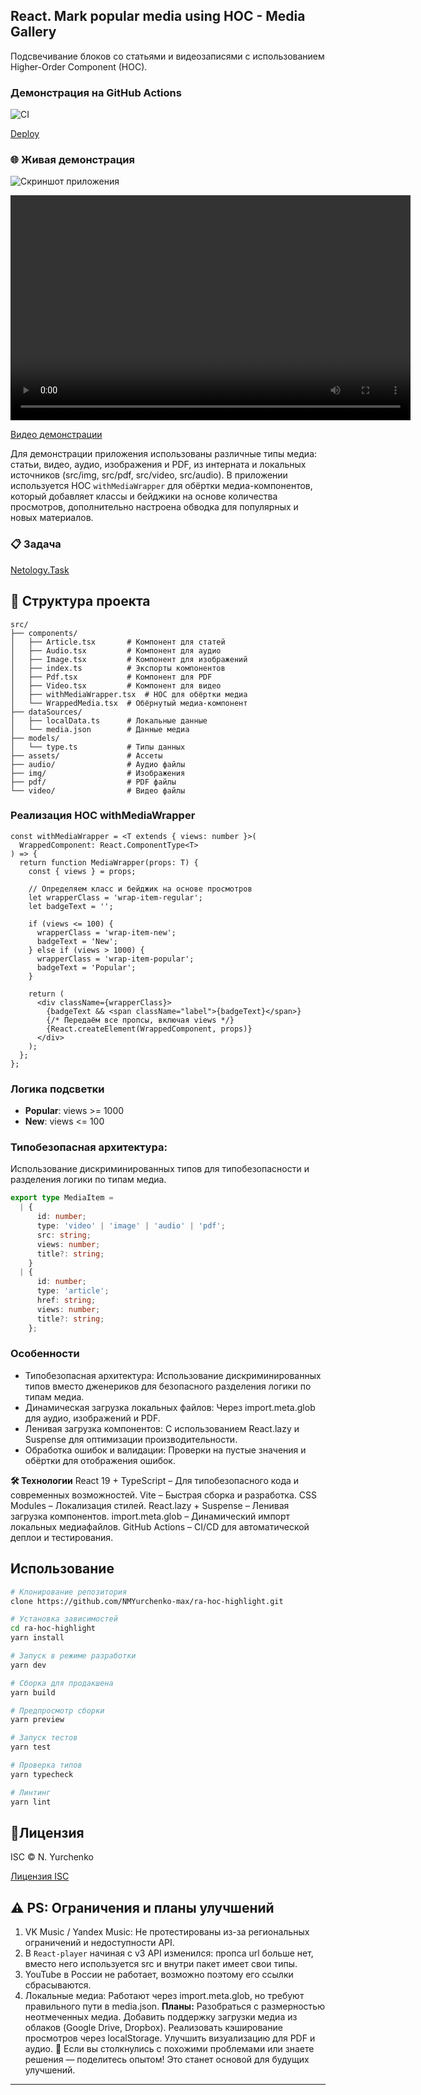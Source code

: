 ## React. Mark popular media using HOC - Media Gallery

Подсвечивание блоков со статьями и видеозаписями с использованием Higher-Order Component (HOC).

### Демонстрация на GitHub Actions
![CI](https://github.com/NMYurchenko-max/ra-hoc-highlight/actions/workflows/web.yml/badge.svg)

[Deploy](https://nmyurchenko-max.github.io/ra-hoc-highlight/)

### 🌐 Живая демонстрация
![Скриншот приложения](./src/assets/media-gallery.png)


<video controls src="src/assets/media-gallery.mp4" title="Title" width="640" height="360"></video>

[Видео демонстрации](./src/assets/media-gallery.mp4)

Для демонстрации приложения использованы различные типы медиа: статьи, видео, аудио, изображения и PDF,
из интерната и локальных источников (src/img, src/pdf, src/video, src/audio).
В приложении используется HOC `withMediaWrapper` для обёртки медиа-компонентов,
который добавляет классы и бейджики на основе количества просмотров, дополнительно настроена обводка для популярных и новых материалов.

### 📋 Задача

[Netology.Task](https://github.com/netology-code/ra16-homeworks/blob/ra-51/hoc/highlight/README.md)

## 📁 Структура проекта

```
src/
├── components/
│   ├── Article.tsx       # Компонент для статей
│   ├── Audio.tsx         # Компонент для аудио
│   ├── Image.tsx         # Компонент для изображений
│   ├── index.ts          # Экспорты компонентов
│   ├── Pdf.tsx           # Компонент для PDF
│   ├── Video.tsx         # Компонент для видео
│   ├── withMediaWrapper.tsx  # HOC для обёртки медиа
│   └── WrappedMedia.tsx  # Обёрнутый медиа-компонент
├── dataSources/
│   ├── localData.ts      # Локальные данные
│   └── media.json        # Данные медиа
├── models/
│   └── type.ts           # Типы данных
├── assets/               # Ассеты
├── audio/                # Аудио файлы
├── img/                  # Изображения
├── pdf/                  # PDF файлы
└── video/                # Видео файлы
```

### Реализация HOC withMediaWrapper

```tsx
const withMediaWrapper = <T extends { views: number }>(
  WrappedComponent: React.ComponentType<T>
) => {
  return function MediaWrapper(props: T) {
    const { views } = props;

    // Определяем класс и бейджик на основе просмотров
    let wrapperClass = 'wrap-item-regular';
    let badgeText = '';

    if (views <= 100) {
      wrapperClass = 'wrap-item-new';
      badgeText = 'New';
    } else if (views > 1000) {
      wrapperClass = 'wrap-item-popular';
      badgeText = 'Popular';
    }

    return (
      <div className={wrapperClass}>
        {badgeText && <span className="label">{badgeText}</span>}
        {/* Передаём все пропсы, включая views */}
        {React.createElement(WrappedComponent, props)}
      </div>
    );
  };
};
```

### Логика подсветки
- **Popular**: views >= 1000
- **New**: views <= 100

### Типобезопасная архитектура:

Использование дискриминированных типов для типобезопасности и разделения логики по типам медиа.
```ts
export type MediaItem =
  | {
      id: number;
      type: 'video' | 'image' | 'audio' | 'pdf';
      src: string;
      views: number;
      title?: string;
    }
  | {
      id: number;
      type: 'article';
      href: string;
      views: number;
      title?: string;
    };
```

### Особенности

* Типобезопасная архитектура:
  Использование дискриминированных типов вместо дженериков для безопасного разделения 
  логики по типам медиа.
* Динамическая загрузка локальных файлов: Через import.meta.glob для аудио, изображений и PDF.
* Ленивая загрузка компонентов: С использованием React.lazy и Suspense для оптимизации производительности.
* Обработка ошибок и валидации: Проверки на пустые значения и обёртки для отображения ошибок.

**🛠 Технологии**
React 19 + TypeScript – Для типобезопасного кода и современных возможностей.
Vite – Быстрая сборка и разработка.
CSS Modules – Локализация стилей.
React.lazy + Suspense – Ленивая загрузка компонентов.
import.meta.glob – Динамический импорт локальных медиафайлов.
GitHub Actions – CI/CD для автоматической деплои и тестирования.

## Использование

```bash
# Клонирование репозитория
clone https://github.com/NMYurchenko-max/ra-hoc-highlight.git

# Установка зависимостей
cd ra-hoc-highlight
yarn install

# Запуск в режиме разработки
yarn dev

# Сборка для продакшена
yarn build

# Предпросмотр сборки
yarn preview

# Запуск тестов
yarn test

# Проверка типов
yarn typecheck

# Линтинг
yarn lint
```

##  🔐Лицензия

ISC © N. Yurchenko

[Лицензия ISC](LICENSE)

## ⚠️ PS: Ограничения и планы улучшений

1. VK Music / Yandex Music: Не протестированы из-за региональных ограничений и недоступности API.
1. В `React-player` начиная с v3 API изменился: пропса url больше нет,
вместо него используется src и внутри пакет имеет свои типы.
2. YouTube в России не работает, возможно поэтому его ссылки сбрасываются.
3. Локальные медиа: Работают через import.meta.glob, но требуют правильного пути в media.json.
**Планы:**
Разобраться с размерностью неотмеченных медиа.
Добавить поддержку загрузки медиа из облаков (Google Drive, Dropbox).
Реализовать кэширование просмотров через localStorage.
Улучшить визуализацию для PDF и аудио.
🙏 Если вы столкнулись с похожими проблемами или знаете решения — поделитесь опытом!
Это станет основой для будущих улучшений.
---
